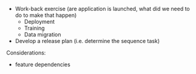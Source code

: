 * Work-back exercise (are application is launched, what did we need to do to make that happen)
  * Deployment
  * Training
  * Data migration
* Develop a release plan (i.e. determine the sequence task)

Considerations:

* feature dependencies